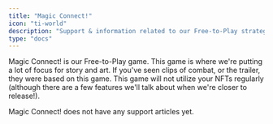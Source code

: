 ```yaml
---
title: "Magic Connect!"
icon: "ti-world"
description: "Support & information related to our Free-to-Play strategy game."
type: "docs"
---
```


Magic Connect! is our Free-to-Play game. This game is where we're putting a lot of focus for story and art. If you've seen clips of combat, or the trailer, they were based on this game. This game will not utilize your NFTs regularly (although there are a few features we'll talk about when we're closer to release!).

Magic Connect! does not have any support articles yet.